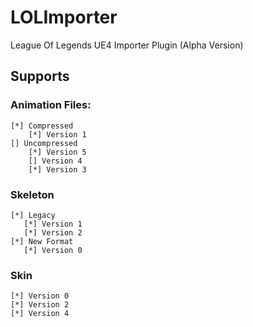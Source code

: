 # LOLImporter
League Of Legends UE4 Importer Plugin (Alpha Version)

## Supports

### Animation Files:

    [*] Compressed
        [*] Version 1
    [] Uncompressed
        [*] Version 5
        [] Version 4
        [*] Version 3

### Skeleton

    [*] Legacy
       [*] Version 1
       [*] Version 2
    [*] New Format
       [*] Version 0

### Skin

    [*] Version 0
    [*] Version 2
    [*] Version 4


